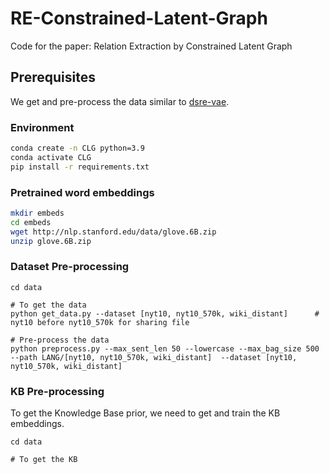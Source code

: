 # RE-Constrained-Latent-Graph
Code for the paper: Relation Extraction by Constrained Latent Graph

## Prerequisites
We get and pre-process the data similar to [dsre-vae](https://github.com/fenchri/dsre-vae).
### Environment
```bash
conda create -n CLG python=3.9
conda activate CLG
pip install -r requirements.txt
```


### Pretrained word embeddings
```bash
mkdir embeds
cd embeds 
wget http://nlp.stanford.edu/data/glove.6B.zip
unzip glove.6B.zip
```

### Dataset Pre-processing
```bath
cd data

# To get the data
python get_data.py --dataset [nyt10, nyt10_570k, wiki_distant]      # nyt10 before nyt10_570k for sharing file

# Pre-process the data
python preprocess.py --max_sent_len 50 --lowercase --max_bag_size 500 --path LANG/[nyt10, nyt10_570k, wiki_distant]  --dataset [nyt10, nyt10_570k, wiki_distant]

```

### KB Pre-processing
To get the Knowledge Base prior, we need to get and train the KB embeddings.
```bath
cd data

# To get the KB

```